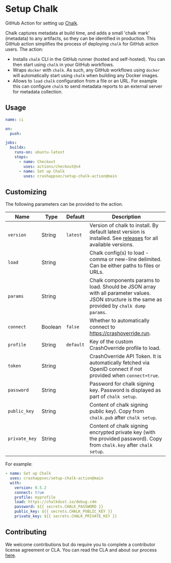 # Setup Chalk

GitHub Action for setting up [Chalk].

Chalk captures metadata at build time, and adds a small 'chalk mark' (metadata)
to any artifacts, so they can be identified in production. This GitHub action
simplifies the process of deploying `chalk` for GitHub action users. The
action:

- Installs `chalk` CLI in the GitHub runner (hosted and
  self-hosted). You can then start using `chalk` in your GitHub workflows.
- Wraps `docker` with `chalk`. As such, any GitHub workflows using `docker`
  will automatically start using `chalk` when building any Docker images.
- Allows to `load` `chalk` configuration from a file or an URL. For
  example this can configure `chalk` to send metadata reports to an
  external server for metadata collection.

## Usage

```yaml
name: ci

on:
  push:

jobs:
  buildx:
    runs-on: ubuntu-latest
    steps:
      - name: Checkout
        uses: actions/checkout@v4
      - name: Set up Chalk
        uses: crashappsec/setup-chalk-action@main
```

## Customizing

The following parameters can be provided to the action.

| Name          | Type    | Default   | Description                                                                                                                                     |
| ------------- | ------- | --------- | ----------------------------------------------------------------------------------------------------------------------------------------------- |
| `version`     | String  | `latest`  | Version of chalk to install. By default latest version is installed. See [releases] for all available versions.                                 |
| `load`        | String  |           | Chalk config(s) to load - comma or new-line delimited. Can be either paths to files or URLs.                                                    |
| `params`      | String  |           | Chalk components params to load. Should be JSON array with all parameter values. JSON structure is the same as provided by `chalk dump params`. |
| `connect`     | Boolean | `false`   | Whether to automatically connect to https://crashoverride.run.                                                                                  |
| `profile`     | String  | `default` | Key of the custom CrashOverride profile to load.                                                                                                |
| `token`       | String  |           | CrashOverride API Token. It is automatically fetched via OpenID connect if not provided when `connect=true`.                                    |
| `password`    | String  |           | Password for chalk signing key. Password is displayed as part of `chalk setup`.                                                                 |
| `public_key`  | String  |           | Content of chalk signing public key). Copy from `chalk.pub` after `chalk setup`.                                                                |
| `private_key` | String  |           | Content of chalk signing encrypted private key (with the provided password). Copy from `chalk.key` after `chalk setup`.                         |

For example:

```yaml
- name: Set up Chalk
  uses: crashappsec/setup-chalk-action@main
  with:
    version: 0.5.2
    connect: true
    profile: myprofile
    load: https://chalkdust.io/debug.c4m
    password: ${{ secrets.CHALK_PASSWORD }}
    public_key: ${{ secrets.CHALK_PUBLIC_KEY }}
    private_key: ${{ secrets.CHALK_PRIVATE_KEY }}
```

[chalk]: https://github.com/crashappsec/chalk/
[releases]: https://crashoverride.com/releases
[CrashOverride]: https://crashoverride.run

## Contributing

We welcome contributions but do require you to complete a contributor
license agreement or CLA. You can read the CLA and about our process
[here](https://github.com/crashappsec/.github/blob/main/CLA-process.md).
